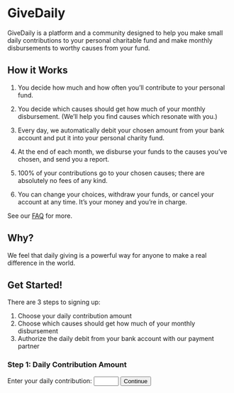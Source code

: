 # GiveDaily

GiveDaily is a platform and a community designed to help you make small daily contributions to your personal charitable fund and make monthly disbursements to worthy causes from your fund.

## How it Works

1. You decide how much and how often you’ll contribute to your personal fund.

2. You decide which causes should get how much of your monthly disbursement. (We’ll help you find causes which resonate with you.)

3. Every day, we automatically debit your chosen amount from your bank account and put it into your personal charity fund.

4. At the end of each month, we disburse your funds to the causes you’ve chosen, and send you a report.

5. 100% of your contributions go to your chosen causes; there are absolutely no fees of any kind.

6. You can change your choices, withdraw your funds, or cancel your account at any time. It’s your money and you’re in charge.

See our [FAQ](faq.html) for more.

## Why?
We feel that daily giving is a powerful way for anyone to make a real difference in the world.

## Get Started!

There are 3 steps to signing up:

1. Choose your daily contribution amount
2. Choose which causes should get how much of your monthly disbursement
3. Authorize the daily debit from your bank account with our payment partner

### Step 1: Daily Contribution Amount

Enter your daily contribution: <input type="number" min="1" max="10" required> <input type="submit" value="Continue">